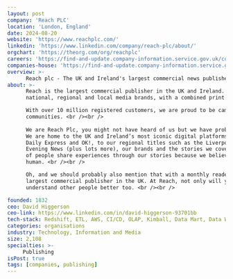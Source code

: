 ```yaml
---
layout: post
company: 'Reach PLC'
location: 'London, England'
date: 2024-08-20
website: 'https://www.reachplc.com/'
linkedin: 'https://www.linkedin.com/company/reach-plc/about/'
orgchart: 'https://theorg.com/org/reachplc'
careers: 'https://find-and-update.company-information.service.gov.uk/company/00082548'
companies-house: 'https://find-and-update.company-information.service.gov.uk/company/15401275'
overview: >-
      Reach plc - The UK and Ireland's largest commercial news publisher.
about: >-
      Reach is the largest commercial publisher in the UK and Ireland. We own over 130 of the most trusted and popular 
      national, regional and local media brands, with a combined print and digital monthly reach of 48m. 

      With over 10 million registered customers, we are proud to be campaigners, champions and changemakers in our 
      communities. <br /><br />
  
      We are Reach Plc, you might not have heard of us but we have probably met without you even realising it. 
      We are home to the UK and Ireland’s most iconic digital platforms, magazines and newspapers. From the Mirror, 
      Daily Express and OK!, to our regional titles such as the Liverpool Echo, BirminghamLive and the Manchester 
      Evening News (plus lots more), our brands and the stories we cover are as varied as our people. We help all kinds 
      of people share experiences through our stories because we believe this is what makes us
      human. <br /><br />

      Oh, and we should probably also mention that with a monthly readership of 47 million people, Reach is the 
      largest commercial publisher in the UK. At Reach, not only will you feel better understood, you will also feel you 
      understand other people better too. <br /><br />

founded: 1832
ceo: David Higgerson
ceo-link: https://www.linkedin.com/in/david-higgerson-93701bb
tech-stack: Redshift, ETL, AWS, CI/CD, OLAP, Kimball, Data Mart, Data Warehouse, Data Models, IAM, RBAC, Apache Airflow
categories: organisations
industry: Technology, Information and Media
size: 2,108
specialties: >-
     Publishing
isPost: true
tags: [companies, publishing]
---
```


